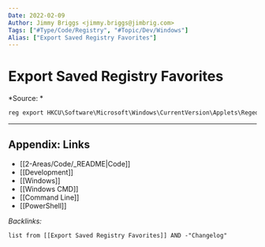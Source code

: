 ```yaml
---
Date: 2022-02-09
Author: Jimmy Briggs <jimmy.briggs@jimbrig.com>
Tags: ["#Type/Code/Registry", "#Topic/Dev/Windows"]
Alias: ["Export Saved Registry Favorites"]
---
```


# Export Saved Registry Favorites

*Source: *

```powershell
reg export HKCU\Software\Microsoft\Windows\CurrentVersion\Applets\Regedit\Favorites registry-favorites.reg
```

***

## Appendix: Links

- [[2-Areas/Code/_README|Code]]
- [[Development]]
- [[Windows]]
- [[Windows CMD]]
- [[Command Line]]
- [[PowerShell]]

*Backlinks:*

```dataview
list from [[Export Saved Registry Favorites]] AND -"Changelog"
```